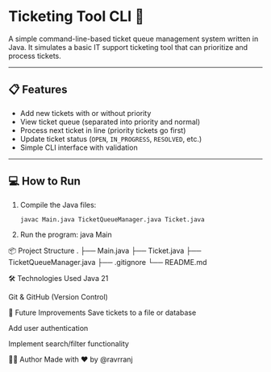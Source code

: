 
# Ticketing Tool CLI 🚀

A simple command-line-based ticket queue management system written in Java. It simulates a basic IT support ticketing tool that can prioritize and process tickets.

---

## 📋 Features

- Add new tickets with or without priority
- View ticket queue (separated into priority and normal)
- Process next ticket in line (priority tickets go first)
- Update ticket status (`OPEN`, `IN_PROGRESS`, `RESOLVED`, etc.)
- Simple CLI interface with validation

---

## 💻 How to Run

1. Compile the Java files:
   ```bash
   javac Main.java TicketQueueManager.java Ticket.java

2.  Run the program:
 java Main

📦 Project Structure
.
├── Main.java
├── Ticket.java
├── TicketQueueManager.java
├── .gitignore
└── README.md

🛠 Technologies Used
Java 21

Git & GitHub (Version Control)

🙌 Future Improvements
Save tickets to a file or database

Add user authentication

Implement search/filter functionality

👨‍💻 Author
Made with ❤️ by @ravrranj